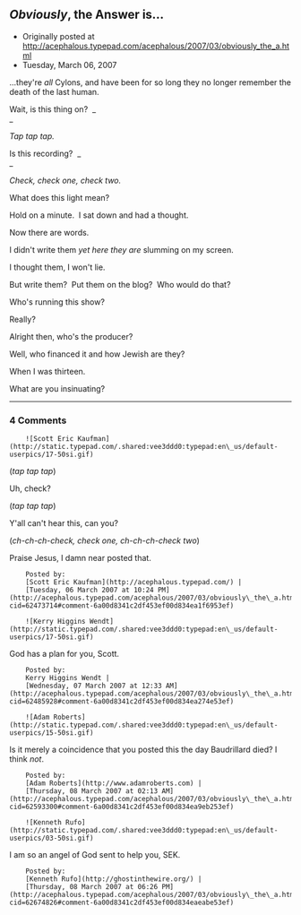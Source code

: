 ## <em>Obviously</em>, the Answer is...

 * Originally posted at http://acephalous.typepad.com/acephalous/2007/03/obviously_the_a.html
 * Tuesday, March 06, 2007



...they're _all_ Cylons, and have been for so long they no longer remember the death of the last human.  

Wait, is this thing on?  _  
_

_Tap tap tap._  

Is this recording?  _  
_

_Check, check one, check two._  

What does this light mean?  

Hold on a minute.  I sat down and had a thought.  

Now there are words.  

I didn't write them _yet here they are_ slumming on my screen. 

I thought them, I won't lie.  

But write them?  Put them on the blog?  Who would do that?  

Who's running this show?

Really?  

Alright then, who's the producer?

Well, who financed it and how Jewish are they?

When I was thirteen.  

What are you insinuating?

		

* * *

### 4 Comments 

		

                
[]()

	

		![Scott Eric Kaufman](http://static.typepad.com/.shared:vee3ddd0:typepad:en\_us/default-userpics/17-50si.gif)
	

	

		

(_tap tap tap_)

Uh, check?

(_tap tap tap_)

Y'all can't hear this, can you?

(_ch-ch-ch-check, check one, ch-ch-ch-check two_)

Praise Jesus, I damn near posted that.

	

		Posted by:
		[Scott Eric Kaufman](http://acephalous.typepad.com/) |
		[Tuesday, 06 March 2007 at 10:24 PM](http://acephalous.typepad.com/acephalous/2007/03/obviously\_the\_a.html?cid=62473714#comment-6a00d8341c2df453ef00d834ea1f6953ef)

[]()

	

		![Kerry Higgins Wendt](http://static.typepad.com/.shared:vee3ddd0:typepad:en\_us/default-userpics/17-50si.gif)
	

	

		

God has a plan for you, Scott.

	

		Posted by:
		Kerry Higgins Wendt |
		[Wednesday, 07 March 2007 at 12:33 AM](http://acephalous.typepad.com/acephalous/2007/03/obviously\_the\_a.html?cid=62485928#comment-6a00d8341c2df453ef00d834ea274e53ef)

[]()

	

		![Adam Roberts](http://static.typepad.com/.shared:vee3ddd0:typepad:en\_us/default-userpics/15-50si.gif)
	

	

		

Is it merely a coincidence that you posted this the day Baudrillard died?  I think _not_.

	

		Posted by:
		[Adam Roberts](http://www.adamroberts.com) |
		[Thursday, 08 March 2007 at 02:13 AM](http://acephalous.typepad.com/acephalous/2007/03/obviously\_the\_a.html?cid=62593300#comment-6a00d8341c2df453ef00d834ea9eb253ef)

[]()

	

		![Kenneth Rufo](http://static.typepad.com/.shared:vee3ddd0:typepad:en\_us/default-userpics/03-50si.gif)
	

	

		

I am so an angel of God sent to help you, SEK.

	

		Posted by:
		[Kenneth Rufo](http://ghostinthewire.org/) |
		[Thursday, 08 March 2007 at 06:26 PM](http://acephalous.typepad.com/acephalous/2007/03/obviously\_the\_a.html?cid=62674826#comment-6a00d8341c2df453ef00d834eaeabe53ef)

		

        